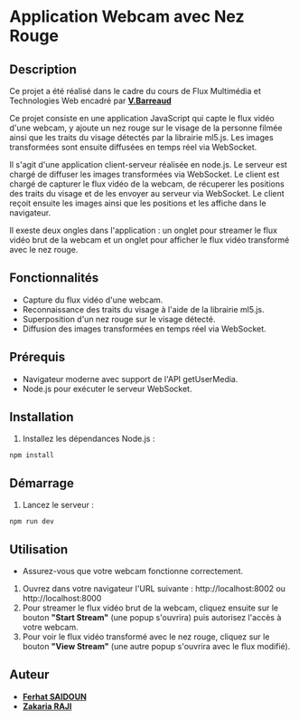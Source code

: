 # Application Webcam avec Nez Rouge

## Description
Ce projet a été réalisé dans le cadre du cours de Flux Multimédia et Technologies Web encadré par [**V.Barreaud**]()

Ce projet consiste en une application JavaScript qui capte le flux vidéo d'une webcam, y ajoute un nez rouge sur le visage de la personne filmée ainsi que les traits du visage détectés par la librairie ml5.js. Les images transformées sont ensuite diffusées en temps réel via WebSocket.

Il s'agit d'une application client-serveur réalisée en node.js. Le serveur est chargé de diffuser les images transformées via WebSocket. Le client est chargé de capturer le flux vidéo de la webcam, de récuperer les positions des traits du visage et de les envoyer au serveur via WebSocket. Le client reçoit ensuite les images ainsi que les positions et les affiche dans le navigateur.

Il exeste deux ongles dans l'application : un onglet pour streamer le flux vidéo brut de la webcam et un onglet pour afficher le flux vidéo transformé avec le nez rouge.

## Fonctionnalités
- Capture du flux vidéo d'une webcam.
- Reconnaissance des traits du visage à l'aide de la librairie ml5.js.
- Superposition d'un nez rouge sur le visage détecté.
- Diffusion des images transformées en temps réel via WebSocket.

## Prérequis
- Navigateur moderne avec support de l'API getUserMedia.
- Node.js pour exécuter le serveur WebSocket.

## Installation
1. Installez les dépendances Node.js :

```shell
npm install
```

## Démarrage
1. Lancez le serveur : 

```shell
npm run dev
```

## Utilisation
- Assurez-vous que votre webcam fonctionne correctement.
1. Ouvrez dans votre navigateur l'URL suivante : http://localhost:8002 ou http://localhost:8000
2. Pour streamer le flux vidéo brut de la webcam, cliquez ensuite sur le bouton **"Start Stream"** (une popup s'ouvrira) puis autorisez l'accès à votre webcam.
3. Pour voir le flux vidéo transformé avec le nez rouge, cliquez sur le bouton **"View Stream"** (une autre popup s'ouvrira avec le flux modifié).

## Auteur
- [**Ferhat SAIDOUN**]()
- [**Zakaria RAJI**]()
